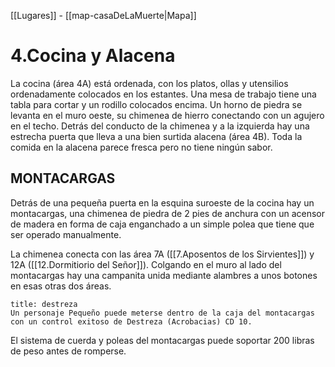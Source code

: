[[Lugares]]  -  [[map-casaDeLaMuerte|Mapa]]

# 4.Cocina y Alacena

La cocina (área 4A) está ordenada, con los platos, ollas y utensilios ordenadamente colocados en los estantes. Una mesa de trabajo tiene una tabla para cortar  y un rodillo colocados encima.
Un horno de piedra  se levanta en el muro oeste, su chimenea de hierro conectando con un agujero en el techo. 
Detrás del conducto de la chimenea y a la izquierda hay una estrecha puerta que lleva a una bien surtida alacena (área 4B). Toda la comida en la alacena parece fresca pero no tiene ningún sabor. 

## MONTACARGAS 
Detrás de una pequeña puerta en la esquina suroeste de la cocina hay un montacargas, una chimenea de piedra de 2 pies de anchura con un acensor de madera en forma de caja enganchado a un simple  polea que tiene que ser operado manualmente. 

La chimenea conecta con las área 7A ([[7.Aposentos de los Sirvientes]]) y 12A ([[12.Dormitiorio del Señor]]). Colgando en el muro al lado del montacargas hay una campanita unida mediante alambres a unos botones en esas otras dos áreas. 

```ad-success
title: destreza
Un personaje Pequeño puede meterse dentro de la caja del montacargas con un control exitoso de Destreza (Acrobacias) CD 10. 
```

El sistema de cuerda y poleas del montacargas puede soportar 200 libras de peso antes de romperse.